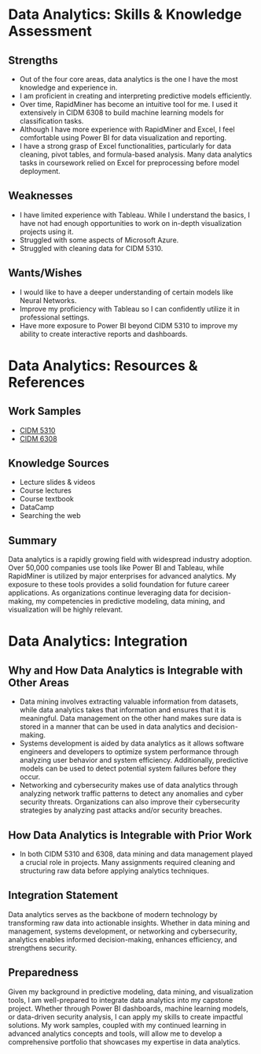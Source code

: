 # Data Analytics: Skills & Knowledge Assessment

## Strengths
- Out of the four core areas, data analytics is the one I have the most knowledge and experience in.
- I am proficient in creating and interpreting predictive models efficiently.
- Over time, RapidMiner has become an intuitive tool for me. I used it extensively in CIDM 6308 to build machine learning models for classification tasks.
- Although I have more experience with RapidMiner and Excel, I feel comfortable using Power BI for data visualization and reporting.
- I have a strong grasp of Excel functionalities, particularly for data cleaning, pivot tables, and formula-based analysis. Many data analytics tasks in coursework relied on Excel for preprocessing before model deployment.

## Weaknesses
- I have limited experience with Tableau. While I understand the basics, I have not had enough opportunities to work on in-depth visualization projects using it.
- Struggled with some aspects of Microsoft Azure.
- Struggled with cleaning data for CIDM 5310.

## Wants/Wishes
- I would like to have a deeper understanding of certain models like Neural Networks.
- Improve my proficiency with Tableau so I can confidently utilize it in professional settings.
- Have more exposure to Power BI beyond CIDM 5310 to improve my ability to create interactive reports and dashboards.

# Data Analytics: Resources & References

## Work Samples
- [CIDM 5310](https://github.com/BenGCollier/CIDM-5310)
- [CIDM 6308](https://github.com/BenGCollier/CIDM-6308)

## Knowledge Sources
- Lecture slides & videos
- Course lectures
- Course textbook
- DataCamp
- Searching the web

## Summary
Data analytics is a rapidly growing field with widespread industry adoption. Over 50,000 companies use tools like Power BI and Tableau, while RapidMiner is utilized by major enterprises for advanced analytics. My exposure to these tools provides a solid foundation for future career applications. As organizations continue leveraging data for decision-making, my competencies in predictive modeling, data mining, and visualization will be highly relevant.

# Data Analytics: Integration

## Why and How Data Analytics is Integrable with Other Areas
- Data mining involves extracting valuable information from datasets, while data analytics takes that information and ensures that it is meaningful. Data management on the other hand makes sure data is stored in a manner that can be used in data analytics and decision-making.
- Systems development is aided by data analytics as it allows software engineers and developers to optimize system performance through analyzing user behavior and system efficiency. Additionally, predictive models can be used to detect potential system failures before they occur.
- Networking and cybersecurity makes use of data analytics through analyzing network traffic patterns to detect any anomalies and cyber security threats. Organizations can also improve their cybersecurity strategies by analyzing past attacks and/or security breaches.

## How Data Analytics is Integrable with Prior Work
- In both CIDM 5310 and 6308, data mining and data management played a crucial role in projects. Many assignments required cleaning and structuring raw data before applying analytics techniques.

## Integration Statement
Data analytics serves as the backbone of modern technology by transforming raw data into actionable insights. Whether in data mining and management, systems development, or networking and cybersecurity, analytics enables informed decision-making, enhances efficiency, and strengthens security.

## Preparedness
Given my background in predictive modeling, data mining, and visualization tools, I am well-prepared to integrate data analytics into my capstone project. Whether through Power BI dashboards, machine learning models, or data-driven security analysis, I can apply my skills to create impactful solutions. My work samples, coupled with my continued learning in advanced analytics concepts and tools, will allow me to develop a comprehensive portfolio that showcases my expertise in data analytics.

